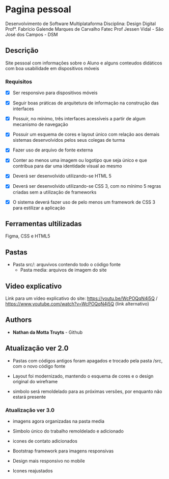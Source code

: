 
# Pagina pessoal

Desenvolvimento de Software Multiplataforma
Disciplina: Design Digital
Prof°. Fabrício Galende Marques de Carvalho
Fatec Prof Jessen Vidal - São José dos Campos - DSM


## Descrição
Site pessoal com informações sobre o Aluno e alguns conteudos didáticos com 
boa usabilidade em dispositivos móveis


### Requisitos
- [x] Ser responsivo para dispositivos móveis
- [x] Seguir boas práticas de arquitetura de informação na construção das interfaces
- [x] Possuir, no mínimo, três interfaces acessíveis a partir de algum mecanismo de navegação
- [x] Possuir um esquema de cores e layout único com relação aos demais sistemas desenvolvidos pelos seus colegas de turma
- [x] Fazer uso de arquivo de fonte externa
- [x] Conter ao menos uma imagem ou logotipo que seja único e que contribua para dar uma identidade visual ao mesmo
- [x] Deverá ser desenvolvido utilizando-se HTML 5
- [x] Deverá ser desenvolvido utilizando-se CSS 3, com no mínimo 5 regras criadas sem a utilização de frameworks
- [x] O sistema deverá fazer uso de pelo menos um framework de CSS 3 para estilizar a aplicação


## Ferramentas ultilizadas
Figma, CSS e HTML5

## Pastas
- Pasta src/: arquvivos contendo todo o código fonte
  - Pasta media: arquivos de imagem do site

## Video explicativo
Link para um vídeo explicativo do site: https://youtu.be/WcPOQqN4j5Q / https://www.youtube.com/watch?v=WcPOQqN4j5Q (link alternativo)

## Authors

* **Nathan da Motta Truyts** - Github

## Atualização ver 2.0
- Pastas com códigos antigos foram apagados e trocado pela pasta /src, com o novo código fonte

- Layout foi modernizado, mantendo o esquema de cores e o design original do wireframe
 
- simbolo será remoldelado para as próximas versões, por enquanto não estará presente

### Atualização ver 3.0
- imagens agora organizadas na pasta media

- Simbolo único do trabalho remoldelado e adicionado

- icones de contato adicionados

- Bootstrap framework para imagens responsivas

- Design mais responsivo no mobile

- Icones reajustados





